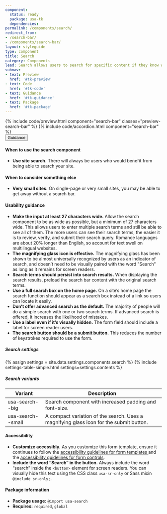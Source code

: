 ```yaml
---
component:
  status: ready
  package: usa-tk
  dependencies:
permalink: /components/search/
redirect_from:
- /search-bar/
- /components/search-bar/
layout: styleguide
type: component
title: Search
category: Components
lead: Search allows users to search for specific content if they know what search terms to use or can’t find desired content in the main navigation
subnav:
- text: Preview
  href: '#tk-preview'
- text: Code
  href: '#tk-code'
- text: Guidance
  href: '#tk-guidance'
- text: Package
  href: '#tk-package'
---
```


<section class="site-component-section">
  {% include code/preview.html component="search-bar" classes="preview-search-bar" %}
  {% include code/accordion.html component="search-bar" %}
  <div class="usa-accordion usa-accordion--bordered site-accordion-docs">
    <button class="usa-button-unstyled usa-accordion__button"
        aria-expanded="true" aria-controls="search-bar-docs">
      Guidance
    </button>
    <div id="search-bar-docs" aria-hidden="false" class="usa-accordion__content site-component-usage">
      <h4>When to use the search component</h4>
      <ul class="usa-content-list">
        <li>
          <strong>Use site search.</strong> There will always be users who
          would benefit from being able to search your site.
        </li>
      </ul>
      <h4>When to consider something else</h4>
      <ul class="usa-content-list">
        <li>
          <strong>Very small sites.</strong> On single-page or very small sites,
          you may be able to get away without a search bar.
        </li>
      </ul>
      <h4>Usability guidance</h4>
      <ul class="usa-content-list">
        <li>
          <strong>Make the input at least 27 characters wide.</strong> Allow the
          search component to be as wide as possible, but a minimum of 27 characters
          wide. This allows users to enter multiple search terms and still be
          able to see all of them. The more users can see their search terms,
          the easier it is to review, verify, and submit their search query. Romance languages are about 20% longer than English, so account for text swell on multilingual websites.
        </li>
        <li>
          <strong>The magnifying glass icon is effective.</strong> The magnifying
          glass has been shown to be almost universally recognized by users as
          an indicator of search, and doesn’t need to be visually paired with
          the word "Search" as long as it remains for screen readers.
        </li>
        <li>
          <strong>Search terms should persist into search results.</strong>
          When displaying the search results, preload the search bar content
          with the original search terms.
        </li>
        <li>
          <strong>Use a full search box on the home page.</strong> On a site’s
          home page the search function should appear as a search box instead of
          a link so users can locate it easily.
        </li>
        <li>
          <strong>Don’t offer advanced search as the default.</strong>
          The majority of people will do a simple search with one or two search terms.
          If advanced search is offered, it increases the likelihood of mistakes.
        </li>
        <li>
          <strong>Use a label even if it’s visually hidden.</strong> The form
          field should include a label for screen reader users.
        </li>
        <li>
          <strong>The search button should be a submit button.</strong>
          This reduces the number of keystrokes required to use the form.
        </li>
      </ul>
      <h5 id="component-settings">Search settings</h5>
      {% assign settings = site.data.settings.components.search %}
      {% include settings-table-simple.html
        settings=settings.contents
      %}
      <h5 id="component-variants">Search variants</h5>
      <table class="usa-table--borderless site-table-responsive site-table-simple" aria-labelledby="component-variants">
        <thead>
          <tr>
            <th scope="col" class="flex-6">Variant</th>
            <th scope="col" class="flex-6">Description</th>
          </tr>
        </thead>
        <tbody class="font-mono-2xs">
          <tr>
            <td data-title="Variant" class="flex-6">usa-search--big</td>
            <td data-title="Description" class="flex-6">
              <span class="font-lang-3xs">
                Search component with increased padding and font-size.
              </span>
            </td>
          </tr>
          <tr>
            <td data-title="Variant" class="flex-6">usa-search--small</td>
            <td data-title="Description" class="flex-6">
              <span class="font-lang-3xs">
                A compact variation of the search. Uses a magnifying glass icon
                for the submit button.
              </span>
            </td>
          </tr>
        </tbody>
      </table>
      <h4 class="usa-heading">Accessibility</h4>
      <ul class="usa-content-list">
        <li>
          <strong>Customize accessibly.</strong> As you customize this form
          template, ensure it continues to follow the
          <a href="{{ site.baseurl }}/form-templates/">
            accessibility guidelines for form templates
          </a> and the <a href="{{ site.baseurl }}/form-controls/">accessibility guidelines for form controls</a>.
        </li>
        <li>
          <strong>Include the word “Search” in the button.</strong> Always include
          the word “search” inside the <code>&lt;button&gt;</code> element for
          screen readers. You can visually hide this text using the CSS class
          <code>usa-sr-only</code> or Sass mixin <code>@include sr-only;</code>.
        </li>
      </ul>
      <h4 class="usa-heading">Package information</h4>
      <ul class="usa-content-list">
        <li>
          <strong>Package usage:</strong> <code>@import usa-search</code>
        </li>
        <li>
          <strong>Requires:</strong> <code>required</code>, <code>global</code>
        </li>
      </ul>
    </div>
  </div>
</section>
